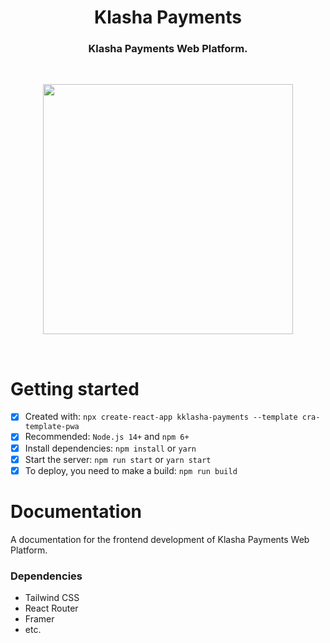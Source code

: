 <h1 align='center'>Klasha Payments</h1>
<h3 align='center'>Klasha Payments Web Platform.</h3>
<br/>
<p align="center">
  <img width="400" height="400" src="https://user-images.githubusercontent.com/64613243/207711811-543bc78d-a965-4197-98ee-a1f2376b44fa.png">
</p>
<br/>
<h1>Getting started</h1>

- [x] Created with: `npx create-react-app kklasha-payments --template cra-template-pwa`
- [x] Recommended: `Node.js 14+` and `npm 6+`
- [x] Install dependencies: `npm install` or `yarn`
- [x] Start the server: `npm run start` or `yarn start`
- [x] To deploy, you need to make a build: `npm run build`

<h1>Documentation</h1>

A documentation for the frontend development of Klasha Payments Web Platform.

<h3>Dependencies</h3>

<ul>
  <li>Tailwind CSS</li>
  <li>React Router</li>
  <li>Framer</li>
  <li>etc.</li>
</ul>
